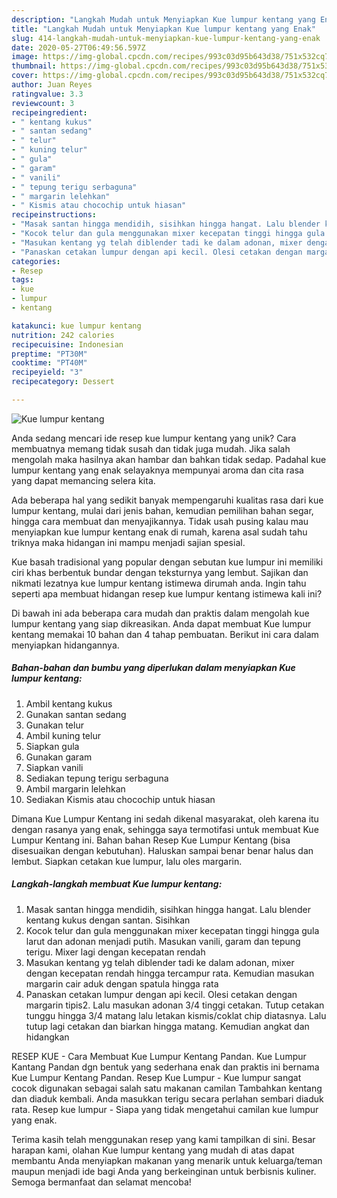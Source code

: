 ```yaml
---
description: "Langkah Mudah untuk Menyiapkan Kue lumpur kentang yang Enak"
title: "Langkah Mudah untuk Menyiapkan Kue lumpur kentang yang Enak"
slug: 414-langkah-mudah-untuk-menyiapkan-kue-lumpur-kentang-yang-enak
date: 2020-05-27T06:49:56.597Z
image: https://img-global.cpcdn.com/recipes/993c03d95b643d38/751x532cq70/kue-lumpur-kentang-foto-resep-utama.jpg
thumbnail: https://img-global.cpcdn.com/recipes/993c03d95b643d38/751x532cq70/kue-lumpur-kentang-foto-resep-utama.jpg
cover: https://img-global.cpcdn.com/recipes/993c03d95b643d38/751x532cq70/kue-lumpur-kentang-foto-resep-utama.jpg
author: Juan Reyes
ratingvalue: 3.3
reviewcount: 3
recipeingredient:
- " kentang kukus"
- " santan sedang"
- " telur"
- " kuning telur"
- " gula"
- " garam"
- " vanili"
- " tepung terigu serbaguna"
- " margarin lelehkan"
- " Kismis atau chocochip untuk hiasan"
recipeinstructions:
- "Masak santan hingga mendidih, sisihkan hingga hangat. Lalu blender kentang kukus dengan santan. Sisihkan"
- "Kocok telur dan gula menggunakan mixer kecepatan tinggi hingga gula larut dan adonan menjadi putih. Masukan vanili, garam dan tepung terigu. Mixer lagi dengan kecepatan rendah"
- "Masukan kentang yg telah diblender tadi ke dalam adonan, mixer dengan kecepatan rendah hingga tercampur rata. Kemudian masukan margarin cair aduk dengan spatula hingga rata"
- "Panaskan cetakan lumpur dengan api kecil. Olesi cetakan dengan margarin tipis2. Lalu masukan adonan 3/4 tinggi cetakan. Tutup cetakan tunggu hingga 3/4 matang lalu letakan kismis/coklat chip diatasnya. Lalu tutup lagi cetakan dan biarkan hingga matang. Kemudian angkat dan hidangkan"
categories:
- Resep
tags:
- kue
- lumpur
- kentang

katakunci: kue lumpur kentang 
nutrition: 242 calories
recipecuisine: Indonesian
preptime: "PT30M"
cooktime: "PT40M"
recipeyield: "3"
recipecategory: Dessert

---
```



![Kue lumpur kentang](https://img-global.cpcdn.com/recipes/993c03d95b643d38/751x532cq70/kue-lumpur-kentang-foto-resep-utama.jpg)

Anda sedang mencari ide resep kue lumpur kentang yang unik? Cara membuatnya memang tidak susah dan tidak juga mudah. Jika salah mengolah maka hasilnya akan hambar dan bahkan tidak sedap. Padahal kue lumpur kentang yang enak selayaknya mempunyai aroma dan cita rasa yang dapat memancing selera kita.

Ada beberapa hal yang sedikit banyak mempengaruhi kualitas rasa dari kue lumpur kentang, mulai dari jenis bahan, kemudian pemilihan bahan segar, hingga cara membuat dan menyajikannya. Tidak usah pusing kalau mau menyiapkan kue lumpur kentang enak di rumah, karena asal sudah tahu triknya maka hidangan ini mampu menjadi sajian spesial.

Kue basah tradisional yang popular dengan sebutan kue lumpur ini memiliki ciri khas berbentuk bundar dengan teksturnya yang lembut. Sajikan dan nikmati lezatnya kue lumpur kentang istimewa dirumah anda. Ingin tahu seperti apa membuat hidangan resep kue lumpur kentang istimewa kali ini?


Di bawah ini ada beberapa cara mudah dan praktis dalam mengolah kue lumpur kentang yang siap dikreasikan. Anda dapat membuat Kue lumpur kentang memakai 10 bahan dan 4 tahap pembuatan. Berikut ini cara dalam menyiapkan hidangannya.

<!--inarticleads1-->

##### Bahan-bahan dan bumbu yang diperlukan dalam menyiapkan Kue lumpur kentang:

1. Ambil  kentang kukus
1. Gunakan  santan sedang
1. Gunakan  telur
1. Ambil  kuning telur
1. Siapkan  gula
1. Gunakan  garam
1. Siapkan  vanili
1. Sediakan  tepung terigu serbaguna
1. Ambil  margarin lelehkan
1. Sediakan  Kismis atau chocochip untuk hiasan


Dimana Kue Lumpur Kentang ini sedah dikenal masyarakat, oleh karena itu dengan rasanya yang enak, sehingga saya termotifasi untuk membuat Kue Lumpur Kentang ini. Bahan bahan Resep Kue Lumpur Kentang (bisa disesuaikan dengan kebutuhan). Haluskan sampai benar benar halus dan lembut. Siapkan cetakan kue lumpur, lalu oles margarin. 

<!--inarticleads2-->

##### Langkah-langkah membuat Kue lumpur kentang:

1. Masak santan hingga mendidih, sisihkan hingga hangat. Lalu blender kentang kukus dengan santan. Sisihkan
1. Kocok telur dan gula menggunakan mixer kecepatan tinggi hingga gula larut dan adonan menjadi putih. Masukan vanili, garam dan tepung terigu. Mixer lagi dengan kecepatan rendah
1. Masukan kentang yg telah diblender tadi ke dalam adonan, mixer dengan kecepatan rendah hingga tercampur rata. Kemudian masukan margarin cair aduk dengan spatula hingga rata
1. Panaskan cetakan lumpur dengan api kecil. Olesi cetakan dengan margarin tipis2. Lalu masukan adonan 3/4 tinggi cetakan. Tutup cetakan tunggu hingga 3/4 matang lalu letakan kismis/coklat chip diatasnya. Lalu tutup lagi cetakan dan biarkan hingga matang. Kemudian angkat dan hidangkan


RESEP KUE - Cara Membuat Kue Lumpur Kentang Pandan. Kue Lumpur Kantang Pandan dgn bentuk yang sederhana enak dan praktis ini bernama Kue Lumpur Kentang Pandan. Resep Kue Lumpur - Kue lumpur sangat cocok digunakan sebagai salah satu makanan camilan Tambahkan kentang dan diaduk kembali. Anda masukkan terigu secara perlahan sembari diaduk rata. Resep kue lumpur - Siapa yang tidak mengetahui camilan kue lumpur yang enak. 

Terima kasih telah menggunakan resep yang kami tampilkan di sini. Besar harapan kami, olahan Kue lumpur kentang yang mudah di atas dapat membantu Anda menyiapkan makanan yang menarik untuk keluarga/teman maupun menjadi ide bagi Anda yang berkeinginan untuk berbisnis kuliner. Semoga bermanfaat dan selamat mencoba!
